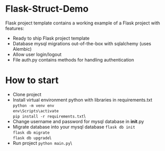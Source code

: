 # Flask-Struct-Demo
Flask project template contains a working example of a Flask project with features:
- Ready to ship Flask project template
- Database mysql migrations out-of-the-box with sqlalchemy (uses Alembic)
- Allow user login/logout
- File auth.py contains methods for handling authentication

# How to start
- Clone project
- Install virtual environment python with libraries in requirements.txt\
    `python -m venv env`\
    `env\Scripts\activate`\
    `pip install -r requirements.txt`\
- Change username and password for mysql database in __init__.py
- Migrate database into your mysql database
    `flask db init`\
    `flask db migrate`\
    `flask db upgrade`\
- Run project
    `python main.py`\
